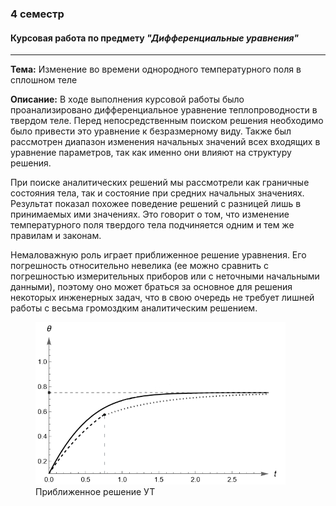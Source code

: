 ### 4 семестр

#### Курсовая работа по предмету ***"Дифференциальные уравнения"***

---

**Тема:** Изменение во времени однородного
температурного поля в сплошном теле

**Описание:** В ходе выполнения курсовой работы было проанализировано дифференциальное уравнение теплопроводности в твердом теле. Перед непосредственным поиском решения
необходимо было привести это уравнение к безразмерному виду. Также был рассмотрен
диапазон изменения начальных значений всех входящих в уравнение параметров, так
как именно они влияют на структуру решения.


При поиске аналитических решений мы рассмотрели как граничные состояния
тела, так и состояние при средних начальных значениях. Результат показал похожее
поведение решений с разницей лишь в принимаемых ими значениях. Это говорит о
том, что изменение температурного поля твердого тела подчиняется одним и тем же
правилам и законам.


Немаловажную роль играет приближенное решение уравнения. Его погрешность
относительно невелика (ее можно сравнить с погрешностью измерительных приборов
или с неточными начальными данными), поэтому оно может браться за основное для
решения некоторых инженерных задач, что в свою очередь не требует лишней работы
с весьма громоздким аналитическим решением.
<figure class = "im">
 <img src= "https://github.com/ppvartm/kurs_4_sem/blob/main/documents/numericial%20sol.png"  width="400" height="260">
 <figcaption>Приближенное решение УТ</figcaption>
</figure>
